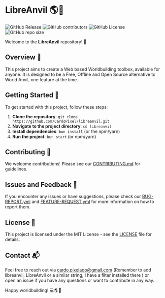 # LibreAnvil 🌎🔨
![GitHub Release](https://img.shields.io/github/v/release/CardoPixel/libreanvil?sort=semver&display_name=release&style=flat)
![GitHub contributors](https://img.shields.io/github/contributors/CardoPixel/libreanvil)
![GitHub License](https://img.shields.io/github/license/CardoPixel/libreanvil)
![GitHub repo size](https://img.shields.io/github/repo-size/CardoPixel/libreanvil)



Welcome to the **LibreAnvil** repository! 🚀

## Overview 📖

This project aims to create a Web based Worldbuilding toolbox, available for anyone. It is designed to be a Free, Offline and Open Source alternative to World Anvil, one feature at the time.

## Getting Started 🏁

To get started with this project, follow these steps:

1. **Clone the repository**: `git clone https://github.com/CardoPixel/libreanvil.git`
2. **Navigate to the project directory**: `cd libreanvil`
3. **Install dependencies**: `bun install` (or the npm/yarn)
4. **Run the project**: `bun start` (or npm/yarn)

## Contributing 🤝

We welcome contributions! Please see our [CONTRIBUTING.md](.github/CONTRIBUTING.md) for guidelines.

## Issues and Feedback 🐛

If you encounter any issues or have suggestions, please check our [BUG-REPORT.yml](.github/ISSUE_TEMPLATE/BUG-REPORT.yml) and [FEATURE-REQUEST.yml](.github/ISSUE_TEMPLATE/FEATURE-REQUEST.yml) for more information on how to report them.

## License 📄

This project is licensed under the MIT License - see the [LICENSE](LICENSE) file for details.

## Contact 📬

Feel free to reach out via [cardo.pixelado@gmail.com](mailto:cardo.pixelado@gmail.com) (Remember to add libreanvil, LibreAnvil or a similar string, I have a filter installed there ) or open an issue if you have any questions or want to contribute in any way.

Happy worldbuilding! 💻🌎🔨

